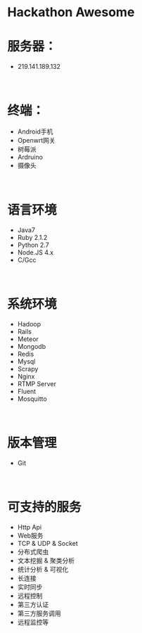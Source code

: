 # Hackathon Awesome


# 服务器：

* 219.141.189.132

<br/>

# 终端：
* Android手机
* Openwrt网关
* 树莓派
* Ardruino
* 摄像头


<br/>

# 语言环境
* Java7
* Ruby 2.1.2
* Python 2.7
* Node.JS 4.x
* C/Gcc

<br/>

# 系统环境
* Hadoop
* Rails
* Meteor
* Mongodb
* Redis
* Mysql
* Scrapy
* Nginx
* RTMP Server
* Fluent
* Mosquitto

<br/>

# 版本管理
* Git

<br/>

# 可支持的服务
* Http Api
* Web服务
* TCP & UDP & Socket
* 分布式爬虫
* 文本挖掘 & 聚类分析
* 统计分析 & 可视化
* 长连接
* 实时同步
* 远程控制
* 第三方认证
* 第三方服务调用
* 远程监控等






